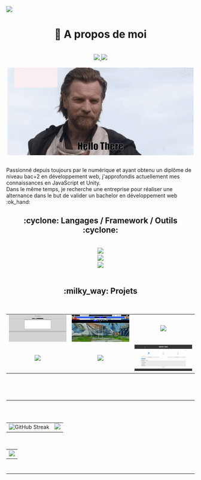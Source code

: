 <img src="https://capsule-render.vercel.app/api?type=waving&height=297&color=0:5c258d,100:0072ff&text=Nicolas&section=header&fontColor=ffffff&fontSize=80&desc=Alternant%20développeur%20web&fontAlign=50&animation=fadeIn&reversal=false&fontAlignY=40&descAlign=50&descAlignY=60&descSize=22&textBg=false" />

<!-- ABOUT START ############################################################################### -->
<h1 align="center">🌌 A propos de moi</h2>	
<br>
<div align="center">
  <a href="mailto:nicolas.berrier360@gmail.com">
    <img src="https://img.shields.io/badge/Gmail-D14836?style=for-the-badge&logo=gmail&logoColor=white" />
  </a>
  <a href="https://www.linkedin.com/in/nicolasberrierw">
    <img src="https://img.shields.io/badge/LinkedIn-0077B5?style=for-the-badge&logo=linkedin&logoColor=white" />
  </a>
</div>
<br/>

<div align="center">
  <a href="https://media1.tenor.com/m/T3HjSZeb_MQAAAAC/hello-there-general-kenobi.gif">
  <img align="center" src="tenor.gif" alt="gif from tenor"/>
  </a>
</div>


<br />

<p align="left">
  Passionné depuis toujours par le numérique et ayant obtenu un diplôme de niveau bac+2 en développement web, j'approfondis actuellement mes connaissances en JavaScript et Unity. <br>
  Dans le même temps, je recherche une entreprise pour réaliser une alternance dans le but de valider un bachelor en développement web  :ok_hand:
</p>
<!-- ABOUT END ############################################################################### -->
<!-- SKILL START ############################################################################### -->
<h2 align="center">:cyclone: Langages / Framework / Outils :cyclone:</h2>
 <br/> 
<div align="center">
  <a href="https://skillicons.dev/">
      <img src="https://skillicons.dev/icons?i=html,css,js,bootstrap,react,redux,symfony,php,mysql" /><br>
      <img src="https://skillicons.dev/icons?i=unity,cs,figma,github,ableton" /> <br>
      <img src="https://skillicons.dev/icons?i=vscode,visualstudio" />
  </a>
</div> 
<!-- SKILL END ############################################################################### -->
<br/>

<h2 align="center">:milky_way:	Projets</h2>
<br>
<!-- TABLE START ######################################################################################## -->
<table>
  <tr>
    <td align="center" width="350">
      <a href="https://wallmonger.github.io/WYSIWYG/">
        <img src="wysiwyg.gif" />
      </a> <br>
    </td>
    <td align="center" width="350">
      <a href="https://wallmonger.github.io/MorpionFighter/">
        <img src="street.gif" />
      </a> <br>
    </td>
    <td align="center" width="350">
        <img src="gruut.gif" /> <br>
    </td>
  </tr>
    <tr>
    <td align="center" width="350">
        <img src="studart.gif" />
        <br>
    </td>
    <td align="center" width="350">
        <img src="game.gif" /><br>
    </td>
    <td align="center" width="350">
        <img src="zero.gif" /> <br>
    </td>
  </tr>
</table>

<br>
<!-- TABLE END ################################################################################# -->

<h1><hr></h1> <br>

<!-- STATS START ############################################################################### -->
<table align="center">
  <tr>
    <td><img height="200" src="https://streak-stats.demolab.com?user=Wallmonger&theme=github-dark-dimmed&hide_border=true" alt="GitHub Streak" /></td>
    <td><img height="200" src="https://github-readme-stats.vercel.app/api/top-langs?username=wallmonger&langs_count=8&layout=compact&theme=github_dark_dimmed" /></td>
  </tr>
</table>
<br>
<table>
  <tr>
    <td>
      <img src="https://github-readme-activity-graph.vercel.app/graph?username=Wallmonger&bg_color=24292F&color=6CA3F6&title_color=6CA3F6&line=6CA3F6&point=6CA3F6&area_color=6CA3F6&area=true&hide_title=true&height=320&radius=6"/> 
    </td>
  </tr>
</table>

<!-- STATS END ############################################################################### -->

<h1></h1>
<hr>
